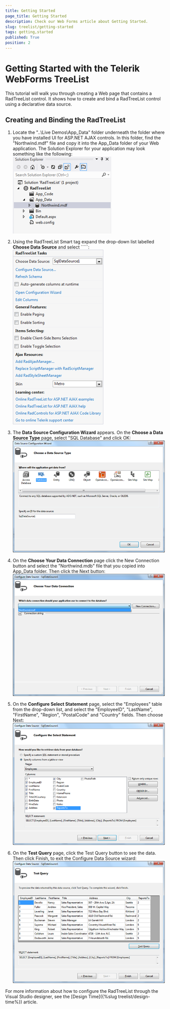 ```yaml
---
title: Getting Started
page_title: Getting Started
description: Check our Web Forms article about Getting Started.
slug: treelist/getting-started
tags: getting,started
published: True
position: 2
---
```


# Getting Started with the Telerik WebForms TreeList



This tutorial will walk you through creating a Web page that contains a RadTreeList control. It shows how to create and bind a RadTreeList control using a declarative data source.

## Creating and Binding the RadTreeList

1. Locate the "..\Live Demos\App_Data" folder underneath the folder where you have installed UI for ASP.NET AJAX controls. In this folder, find the "Northwind.mdf" file and copy it into the App_Data folder of your Web application. The Solution Explorer for your application may look something like the following:
![App_Data](images/treelist_gettingstarted1.png "App_Data")

2. Using the RadTreeList Smart tag expand the drop-down list labelled **Choose Data Source** and select ```<New data source...>``:
![Smart tag](images/treelist_designtime1.png "Smart tag]")

3. The **Data Source Configuration Wizard** appears. On the **Choose a Data Source Type** page, select "SQL Database" and click OK:
![Data Source Configuration Wizard](images/treelist_gettingstarted3.png "Data Source Configuration Wizard")

4. On the **Choose Your Data Connection** page click the New Connection button and select the "Northwind.mdb" file that you copied into App_Data folder. Then click the Next button:
![Choose Your Data Connection](images/treelist_gettingstarted4.png "Choose Your Data Connection")

5. On the **Configure Select Statement** page, select the "Employees" table from the drop-down list, and select the "EmployeeID", "LastName", "FirstName", "Region", "PostalCode" and "Country" fields. Then choose Next:
![Configure Select Statement](images/treelist_gettingstarted5.png "Configure Select Statement")

6. On the **Test Query** page, click the Test Query button to see the data. Then click Finish, to exit the Configure Data Source wizard:
![Test Query](images/treelist_gettingstarted6.png "Test Query")

For more information about how to configure the RadTreeList through the Visual Studio designer, see the [Design Time]({%slug treelist/design-time%}) article.
